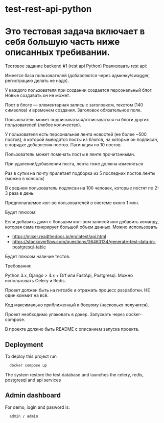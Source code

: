 # test-rest-api-python

# Это тестовая задача включает в себя большую часть ниже описанных требивании.


Тестовое задание backend #1 (rest api Python)
Реализовать rest api:

Имеется база пользователей (добавляются через админку/swagger, регистрацию делать не надо).

У каждого пользователя при создании создается персональный блог. Новые создавать он не может.

Пост в блоге — элементарная запись с заголовком, текстом (140 символов) и временем создания. Заголовок обязательное поле.

Пользователь может подписываться/отписываться на блоги других пользователей (любое количество).

У пользователя есть персональная лента новостей (не более ~500 постов), в которой выводятся посты из блогов, на которые он подписан, в порядке добавления постов. Пагинация по 10 постов.

Пользователь может помечать посты в ленте прочитанными.

При удалении/добавлении поста, лента тоже должна изменяться

Раз в сутки на почту прилетает подборка из 5 последних постов ленты (можно в консоль)

В среднем пользователь подписан на 100 человек, которые постят по 2-3 раза в день.

Предполагаемое кол-во пользователей в системе около 1 млн.



Будет плюсом:

Если добавить дамп с большим кол-вом записей или добавить команду, которая сама генерирует большой объем данных.
Можно использовать 
- https://mixer.readthedocs.io/en/latest/api.html 
- https://stackoverflow.com/questions/36463134/generate-test-data-in-postgresql-table

Будет плюсом наличие тестов.


Требования:

Python 3.x, Django > 4.х + Drf или FastApi, Postgresql. Можно использовать Celery и Redis.

Проект должен быть на гитхабе и отражать процесс разработки. НЕ один коммит на всё.

Код максимально приближенный к боевому (насколько получится).



Проект необходимо упаковать в докер. Запускать через docker-compose.



В проекте должно быть README с описанием запуска проекта.
## Deployment

To deploy this project run

```bash
  docker compose up
```
The system restore the test database and launches the celery, redis, postgresql and api services


## Admin dashboard

For demo, login and pasword is:

```bash
  admin / admin
```
    
